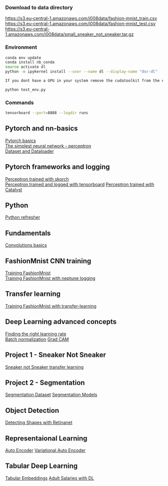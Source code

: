 ### Download to data directory

https://s3.eu-central-1.amazonaws.com/i008data/fashion-mnist_train.csv  
https://s3.eu-central-1.amazonaws.com/i008data/fashion-mnist_test.csv  
https://s3.eu-central-1.amazonaws.com/i008data/small_sneaker_not_sneaker.tar.gz


### Environment

```bash
conda env update
conda install nb_conda
source activate dl
python -m ipykernel install --user --name dl --display-name "dsr-dl"

If you dont have a GPU in your system remove the cudatoolkit from the environment.yml file

python test_env.py

```

### Commands

```bash
tensorboard --port=8888 --logdir runs
```

## Pytorch and nn-basics

[Pytorch basics](1-pytorch-basics.ipynb)  
[The simplest neural network - perceptron](2-perceptron.ipynb)  
[Dataset and Dataloader](pytorch_dataset_and_dataloader.ipynb)

## Pytorch frameworks and logging
[Perceptron trained with skorch](2.1-perceptron-skorch.ipynb)  
[Perceptron trained and logged with tensorboard](2.2-perceptron-tensorboard.ipynb) 
[Perceptron trained with Catalyst](2.3-perceptron-catalyst.ipynb)

## Python
[Python refresher](3-Python-refresher-jupyter-tips-and-tricks.ipynb)

## Fundamentals

[Convolutions basics](4-convolutions.ipynb)

## FashionMnist CNN training 

[Training FashionMnist](training-fashion-mnist.ipynb)  
[Training FashionMnist with neptune logging](fashion-mnist-neptune.ipynb)  

## Transfer learning
[Training FashionMnist with transfer-learning](6-pytorch-fmnist-transfer-learning.ipynb)

## Deep Learning advanced concepts
[Finding the right learning rate](5.3-learning-rate-finder.ipynb)  
[Batch normalization](batchnom.ipynb)
[Grad CAM](grad-cam.ipynb)


## Project 1 - Sneaker Not Sneaker
[Sneaker not Sneaker transfer learning](7-transfer-learning-sneaker-not-sneaker.ipynb)


## Project 2 - Segmentation
[Segmentation Dataset](8-ISBI-Dataset.ipynb)
[Segmentation Models](9-Segmentation-Networks.ipynb)


## Object Detection
[Detecting Shapes with Retinanet](10-Object-Detection-Shapes.ipynb)


## Representaional Learning
[Auto Encoder](AutoEncoders%20%20-%20CAE.ipynb)
[Variational Auto Encoder](AutoEncoders%20%20-%20VAE.ipynb)


## Tabular Deep Learning
[Tabular Embeddings](tabular-embeddings-1.ipynb)
[Adult Salaries with DL](tabular-embeddings-2)
